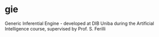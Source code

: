 gie
===

Generic Inferential Engine - developed at DIB Uniba during the Artificial Intelligence course, supervised by Prof. S. Ferilli
